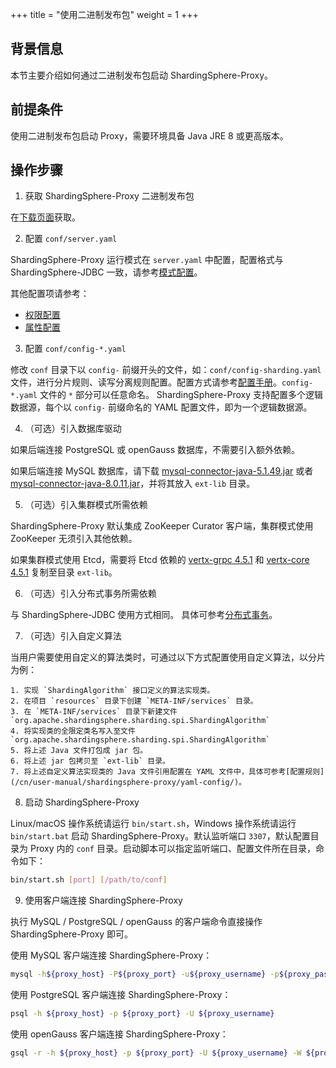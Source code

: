 +++
title = "使用二进制发布包"
weight = 1
+++

## 背景信息

本节主要介绍如何通过二进制发布包启动 ShardingSphere-Proxy。

## 前提条件

使用二进制发布包启动 Proxy，需要环境具备 Java JRE 8 或更高版本。

## 操作步骤

1. 获取 ShardingSphere-Proxy 二进制发布包

在[下载页面](https://shardingsphere.apache.org/document/current/cn/downloads/)获取。

2. 配置 `conf/server.yaml`

ShardingSphere-Proxy 运行模式在 `server.yaml` 中配置，配置格式与 ShardingSphere-JDBC 一致，请参考[模式配置](/cn/user-manual/shardingsphere-jdbc/yaml-config/mode/)。

其他配置项请参考：
* [权限配置](/cn/user-manual/shardingsphere-proxy/yaml-config/authority/)
* [属性配置](/cn/user-manual/shardingsphere-proxy/yaml-config/props/)

3. 配置 `conf/config-*.yaml`

修改 `conf` 目录下以 `config-` 前缀开头的文件，如：`conf/config-sharding.yaml` 文件，进行分片规则、读写分离规则配置。配置方式请参考[配置手册](/cn/user-manual/shardingsphere-proxy/yaml-config/)。`config-*.yaml` 文件的 `*` 部分可以任意命名。
ShardingSphere-Proxy 支持配置多个逻辑数据源，每个以 `config-` 前缀命名的 YAML 配置文件，即为一个逻辑数据源。

4. （可选）引入数据库驱动

如果后端连接 PostgreSQL 或 openGauss 数据库，不需要引入额外依赖。

如果后端连接 MySQL 数据库，请下载 [mysql-connector-java-5.1.49.jar](https://repo1.maven.org/maven2/mysql/mysql-connector-java/5.1.49/mysql-connector-java-5.1.49.jar) 或者 [mysql-connector-java-8.0.11.jar](https://repo1.maven.org/maven2/mysql/mysql-connector-java/8.0.11/mysql-connector-java-8.0.11.jar)，并将其放入 `ext-lib` 目录。

5. （可选）引入集群模式所需依赖

ShardingSphere-Proxy 默认集成 ZooKeeper Curator 客户端，集群模式使用 ZooKeeper 无须引入其他依赖。

如果集群模式使用 Etcd，需要将 Etcd 依赖的 [vertx-grpc 4.5.1](https://repo1.maven.org/maven2/io/vertx/vertx-grpc/4.5.1/vertx-grpc-4.5.1.jar) 和 [vertx-core 4.5.1](https://repo1.maven.org/maven2/io/vertx/vertx-core/4.5.1/vertx-core-4.5.1.jar) 复制至目录 `ext-lib`。

6. （可选）引入分布式事务所需依赖

与 ShardingSphere-JDBC 使用方式相同。
具体可参考[分布式事务](/cn/user-manual/shardingsphere-jdbc/special-api/transaction/)。

7. （可选）引入自定义算法

当用户需要使用自定义的算法类时，可通过以下方式配置使用自定义算法，以分片为例：

    1. 实现 `ShardingAlgorithm` 接口定义的算法实现类。
    2. 在项目 `resources` 目录下创建 `META-INF/services` 目录。
    3. 在 `META-INF/services` 目录下新建文件 `org.apache.shardingsphere.sharding.spi.ShardingAlgorithm`
    4. 将实现类的全限定类名写入至文件 `org.apache.shardingsphere.sharding.spi.ShardingAlgorithm`
    5. 将上述 Java 文件打包成 jar 包。
    6. 将上述 jar 包拷贝至 `ext-lib` 目录。
    7. 将上述自定义算法实现类的 Java 文件引用配置在 YAML 文件中，具体可参考[配置规则](/cn/user-manual/shardingsphere-proxy/yaml-config/)。

8. 启动 ShardingSphere-Proxy

Linux/macOS 操作系统请运行 `bin/start.sh`，Windows 操作系统请运行 `bin/start.bat` 启动 ShardingSphere-Proxy。默认监听端口 `3307`，默认配置目录为 Proxy 内的 `conf` 目录。启动脚本可以指定监听端口、配置文件所在目录，命令如下：

```bash
bin/start.sh [port] [/path/to/conf]
```

9. 使用客户端连接 ShardingSphere-Proxy

执行 MySQL / PostgreSQL / openGauss 的客户端命令直接操作 ShardingSphere-Proxy 即可。

使用 MySQL 客户端连接 ShardingSphere-Proxy：
```bash
mysql -h${proxy_host} -P${proxy_port} -u${proxy_username} -p${proxy_password}
```

使用 PostgreSQL 客户端连接 ShardingSphere-Proxy：
```bash 
psql -h ${proxy_host} -p ${proxy_port} -U ${proxy_username}
```

使用 openGauss 客户端连接 ShardingSphere-Proxy：
```bash 
gsql -r -h ${proxy_host} -p ${proxy_port} -U ${proxy_username} -W ${proxy_password}
```
